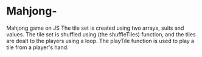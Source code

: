 # Mahjong-
Mahjong game on JS
The tile set is created using two arrays, suits and values. 
The tile set is shuffled using (the shuffleTiles) function, and the tiles are dealt to the players using a loop. 
The playTile function is used to play a tile from a player's hand.
